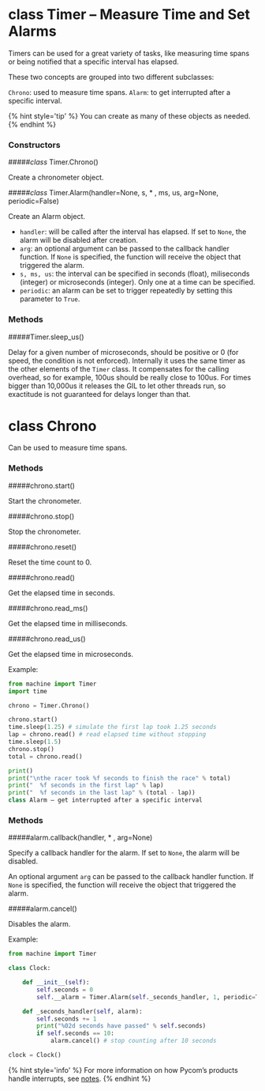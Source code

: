 # class Timer – Measure Time and Set Alarms

Timers can be used for a great variety of tasks, like measuring time spans or being notified that a specific interval has elapsed.

These two concepts are grouped into two different subclasses:

`Chrono`: used to measure time spans.
`Alarm`: to get interrupted after a specific interval.

{% hint style='tip' %}
You can create as many of these objects as needed.
{% endhint %}

### Constructors

#####<class><i>class</i> Timer.Chrono()</class>

Create a chronometer object.

#####<class><i>class</i> Timer.Alarm(handler=None, s, * , ms, us, arg=None, periodic=False)</class>

Create an Alarm object.

- `handler`: will be called after the interval has elapsed. If set to `None`, the alarm will be disabled after creation.
- `arg`: an optional argument can be passed to the callback handler function. If `None` is specified, the function will receive the object that triggered the alarm.
- `s, ms, us`: the interval can be specified in seconds (float), miliseconds (integer) or microseconds (integer). Only one at a time can be specified.
- `periodic`: an alarm can be set to trigger repeatedly by setting this parameter to `True`.

### Methods

#####<function>Timer.sleep_us()</function>

Delay for a given number of microseconds, should be positive or 0 (for speed, the condition is not enforced). Internally it uses the same timer as the other elements of the `Timer` class. It compensates for the calling overhead, so for example, 100us should be really close to 100us. For times bigger than 10,000us it releases the GIL to let other threads run, so exactitude is not guaranteed for delays longer than that.

# class Chrono

Can be used to measure time spans.

### Methods

#####<function>chrono.start()</function>

Start the chronometer.

#####<function>chrono.stop()</function>

Stop the chronometer.

#####<function>chrono.reset()</function>

Reset the time count to 0.

#####<function>chrono.read()</function>

Get the elapsed time in seconds.

#####<function>chrono.read_ms()</function>

Get the elapsed time in milliseconds.

#####<function>chrono.read_us()</function>

Get the elapsed time in microseconds.

Example:

```python
from machine import Timer
import time

chrono = Timer.Chrono()

chrono.start()
time.sleep(1.25) # simulate the first lap took 1.25 seconds
lap = chrono.read() # read elapsed time without stopping
time.sleep(1.5)
chrono.stop()
total = chrono.read()

print()
print("\nthe racer took %f seconds to finish the race" % total)
print("  %f seconds in the first lap" % lap)
print("  %f seconds in the last lap" % (total - lap))
class Alarm – get interrupted after a specific interval
```

### Methods

#####<function>alarm.callback(handler, * , arg=None)</function>

Specify a callback handler for the alarm. If set to `None`, the alarm will be disabled.

An optional argument `arg` can be passed to the callback handler function. If `None` is specified, the function will receive the object that triggered the alarm.

#####<function>alarm.cancel()</function>

Disables the alarm.

Example:

```python
from machine import Timer

class Clock:

    def __init__(self):
        self.seconds = 0
        self.__alarm = Timer.Alarm(self._seconds_handler, 1, periodic=True)

    def _seconds_handler(self, alarm):
        self.seconds += 1
        print("%02d seconds have passed" % self.seconds)
        if self.seconds == 10:
            alarm.cancel() # stop counting after 10 seconds

clock = Clock()
```

{% hint style='info' %}
For more information on how Pycom’s products handle interrupts, see [notes](../../../toolsandfeatures/notes.md).
{% endhint %}
